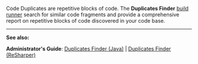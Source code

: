 [//]: # (title: Code Duplicates)
[//]: # (auxiliary-id: Code Duplicates)

Code Duplicates are repetitive blocks of code. The __Duplicates Finder__ [build runner](build-runner.md) search for similar code fragments and provide a comprehensive report on repetitive blocks of code discovered in your code base.

 __  __

__See also:__

__Administrator's Guide__: [Duplicates Finder (Java)](duplicates-finder-java.md) | [Duplicates Finder (ReSharper)](duplicates-finder-resharper.md) 
